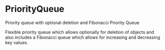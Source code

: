 # PriorityQueue
Priority queue with optional deletion and Fibonacci Priority Queue

Flexible priority queue which allows optionally for deletion of objects and also includes a Fibonacci queue
which allows for increasing and decreasing key values.

